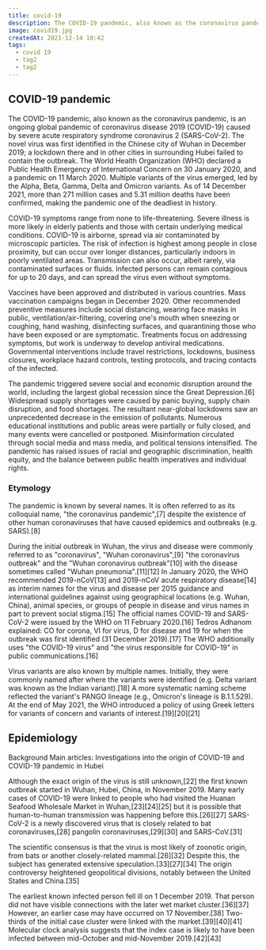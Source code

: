 ```yaml
---
title: covid-19
description: The COVID-19 pandemic, also known as the coronavirus pandemic, is an ongoing global pandemic of coronavirus disease 2019 (COVID-19) caused by severe acute respiratory syndrome coronavirus 2 (SARS-CoV-2). The novel virus was first identified in the Chinese city of Wuhan in December 2019; a lockdown there and in other cities in surrounding Hubei failed to contain the outbreak. The World Health Organization (WHO) declared a Public Health Emergency of International Concern on 30 January 2020, and a pandemic on 11 March 2020. Multiple variants of the virus emerged, led by the Alpha, Beta, Gamma, Delta and Omicron variants. As of 14 December 2021, more than 271 million cases and 5.31 million deaths have been confirmed, making the pandemic one of the deadliest in history.
image: covid19.jpg
createdAt: 2021-12-14 10:42
tags:
  - covid 19
  - tag2
  - tag2
---
```

## COVID-19 pandemic
The COVID-19 pandemic, also known as the coronavirus pandemic, is an ongoing global pandemic of coronavirus disease 2019 (COVID-19) caused by severe acute respiratory syndrome coronavirus 2 (SARS-CoV-2). The novel virus was first identified in the Chinese city of Wuhan in December 2019; a lockdown there and in other cities in surrounding Hubei failed to contain the outbreak. The World Health Organization (WHO) declared a Public Health Emergency of International Concern on 30 January 2020, and a pandemic on 11 March 2020. Multiple variants of the virus emerged, led by the Alpha, Beta, Gamma, Delta and Omicron variants. As of 14 December 2021, more than 271 million cases and 5.31 million deaths have been confirmed, making the pandemic one of the deadliest in history.

COVID-19 symptoms range from none to life-threatening. Severe illness is more likely in elderly patients and those with certain underlying medical conditions. COVID-19 is airborne, spread via air contaminated by microscopic particles. The risk of infection is highest among people in close proximity, but can occur over longer distances, particularly indoors in poorly ventilated areas. Transmission can also occur, albeit rarely, via contaminated surfaces or fluids. Infected persons can remain contagious for up to 20 days, and can spread the virus even without symptoms.

Vaccines have been approved and distributed in various countries. Mass vaccination campaigns began in December 2020. Other recommended preventive measures include social distancing, wearing face masks in public, ventilation/air-filtering, covering one's mouth when sneezing or coughing, hand washing, disinfecting surfaces, and quarantining those who have been exposed or are symptomatic. Treatments focus on addressing symptoms, but work is underway to develop antiviral medications. Governmental interventions include travel restrictions, lockdowns, business closures, workplace hazard controls, testing protocols, and tracing contacts of the infected. 

The pandemic triggered severe social and economic disruption around the world, including the largest global recession since the Great Depression.[6] Widespread supply shortages were caused by panic buying, supply chain disruption, and food shortages. The resultant near-global lockdowns saw an unprecedented decrease in the emission of pollutants. Numerous educational institutions and public areas were partially or fully closed, and many events were cancelled or postponed. Misinformation circulated through social media and mass media, and political tensions intensified. The pandemic has raised issues of racial and geographic discrimination, health equity, and the balance between public health imperatives and individual rights. 

### Etymology
The pandemic is known by several names. It is often referred to as its colloquial name, "the coronavirus pandemic",[7] despite the existence of other human coronaviruses that have caused epidemics and outbreaks (e.g. SARS).[8]

During the initial outbreak in Wuhan, the virus and disease were commonly referred to as "coronavirus", "Wuhan coronavirus",[9] "the coronavirus outbreak" and the "Wuhan coronavirus outbreak"[10] with the disease sometimes called "Wuhan pneumonia".[11][12] In January 2020, the WHO recommended 2019-nCoV[13] and 2019-nCoV acute respiratory disease[14] as interim names for the virus and disease per 2015 guidance and international guidelines against using geographical locations (e.g. Wuhan, China), animal species, or groups of people in disease and virus names in part to prevent social stigma.[15] The official names COVID-19 and SARS-CoV-2 were issued by the WHO on 11 February 2020.[16] Tedros Adhanom explained: CO for corona, VI for virus, D for disease and 19 for when the outbreak was first identified (31 December 2019).[17] The WHO additionally uses "the COVID-19 virus" and "the virus responsible for COVID-19" in public communications.[16]

Virus variants are also known by multiple names. Initially, they were commonly named after where the variants were identified (e.g. Delta variant was known as the Indian variant).[18] A more systematic naming scheme reflected the variant's PANGO lineage (e.g., Omicron's lineage is B.1.1.529). At the end of May 2021, the WHO introduced a policy of using Greek letters for variants of concern and variants of interest.[19][20][21] 

## Epidemiology
Background
Main articles: Investigations into the origin of COVID-19 and COVID-19 pandemic in Hubei

Although the exact origin of the virus is still unknown,[22] the first known outbreak started in Wuhan, Hubei, China, in November 2019. Many early cases of COVID-19 were linked to people who had visited the Huanan Seafood Wholesale Market in Wuhan,[23][24][25] but it is possible that human-to-human transmission was happening before this.[26][27] SARS-CoV-2 is a newly discovered virus that is closely related to bat coronaviruses,[28] pangolin coronaviruses,[29][30] and SARS-CoV.[31]

The scientific consensus is that the virus is most likely of zoonotic origin, from bats or another closely-related mammal.[26][32] Despite this, the subject has generated extensive speculation.[33][27][34] The origin controversy heightened geopolitical divisions, notably between the United States and China.[35]

The earliest known infected person fell ill on 1 December 2019. That person did not have visible connections with the later wet market cluster.[36][37] However, an earlier case may have occurred on 17 November.[38] Two-thirds of the initial case cluster were linked with the market.[39][40][41] Molecular clock analysis suggests that the index case is likely to have been infected between mid-October and mid-November 2019.[42][43] 